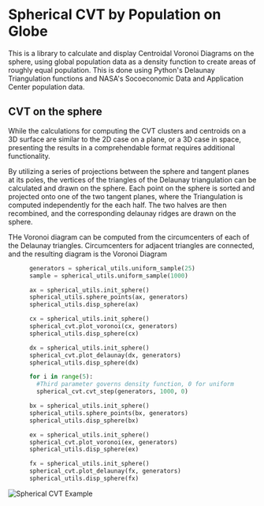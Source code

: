 # Spherical CVT by Population on Globe

This is a library to calculate and display Centroidal Voronoi Diagrams on the sphere, using global population data as a density function to create areas of roughly equal population. This is done using Python's Delaunay Triangulation functions and NASA's Socoeconomic Data and Application Center population data. 

## CVT on the sphere

While the calculations for computing the CVT clusters and centroids on a 3D surface are similar to the 2D case on a plane, or a 3D case in space, presenting the results in a comprehendable format requires additional functionality.

By utilizing a series of projections between the sphere and tangent planes at its poles, the vertices of the triangles of the Delaunay triangulation can be calculated and drawn on the sphere. Each point on the sphere is sorted and projected onto one of the two tangent planes, where the Triangulation is computed independently for the each half. The two halves are then recombined, and the corresponding delaunay ridges are drawn on the sphere.

THe Voronoi diagram can be computed from the circumcenters of each of the Delaunay triangles. Circumcenters for adjacent triangles are connected, and the resulting diagram is the Voronoi Diagram

```python
      generators = spherical_utils.uniform_sample(25)
      sample = spherical_utils.uniform_sample(1000)

      ax = spherical_utils.init_sphere()
      spherical_utils.sphere_points(ax, generators)
      spherical_utils.disp_sphere(ax)

      cx = spherical_utils.init_sphere()
      spherical_cvt.plot_voronoi(cx, generators)
      spherical_utils.disp_sphere(cx)

      dx = spherical_utils.init_sphere()
      spherical_cvt.plot_delaunay(dx, generators)
      spherical_utils.disp_sphere(dx)

      for i in range(5):
        #Third parameter governs density function, 0 for uniform
        spherical_cvt.cvt_step(generators, 1000, 0)

      bx = spherical_utils.init_sphere()    
      spherical_utils.sphere_points(bx, generators)
      spherical_utils.disp_sphere(bx)

      ex = spherical_utils.init_sphere()
      spherical_cvt.plot_voronoi(ex, generators)
      spherical_utils.disp_sphere(ex)

      fx = spherical_utils.init_sphere()
      spherical_cvt.plot_delaunay(fx, generators)
      spherical_utils.disp_sphere(fx) 
```
 ![Spherical CVT Example](https://github.com/jcs15c/sphere_cvt/blob/master/Spherical_CVT_Example.png "Spherical_CVT_Example")
